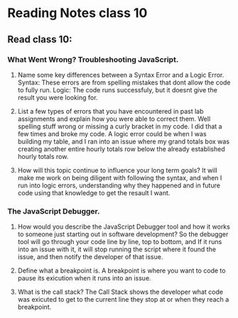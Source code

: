 # Reading Notes class 10

## Read class 10:

### What Went Wrong? Troubleshooting JavaScript.
1. Name some key differences between a Syntax Error and a Logic Error.
  Syntax: These errors are from spelling mistakes that dont allow the code to fully run.
  Logic: The code runs successfuly, but it doesnt give the result you were looking for.

2. List a few types of errors that you have encountered in past lab assignments and explain how you were able to correct them.
Well spelling stuff wrong or missing a curly bracket in my code. I did that a few times and broke my code. A logic error could be when I was building my table, and I ran into an issue where my grand totals box was creating another entire hourly totals row below the already established hourly totals row. 

3. How will this topic continue to influence your long term goals?
It will make me work on being diligent with following the syntax, and when I run into logic errors, understanding why they happened and in future code using that knowledge to get the resault I want. 

### The JavaScript Debugger.
1. How would you describe the JavaScript Debugger tool and how it works to someone just starting out in software development?
So the debugger tool will go through your code line by line, top to bottom, and If it runs into an issue with it, it will stop running the script where it found the issue, and then notify the developer of that issue.

2. Define what a breakpoint is.
A breakpoint is where you want to code to pause its exicution when it runs into an issue.

3. What is the call stack?
The Call Stack shows the developer what code was exicuted to get to the current line they stop at or when they reach a breakpoint. 